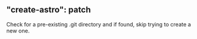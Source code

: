"create-astro": patch
---

Check for a pre-existing .git directory and if found, skip trying to create a new one.
